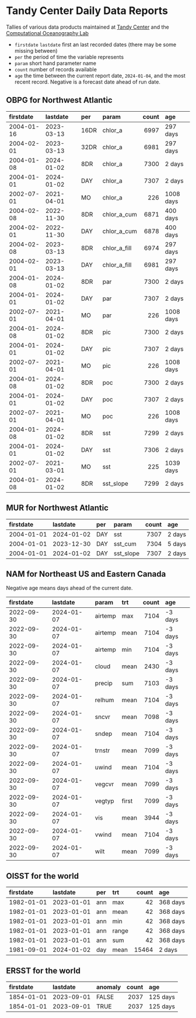 Tandy Center Daily Data Reports
================

Tallies of various data products maintained at [Tandy
Center](https://www.bigelow.org/services/ocean-forecasting/) and the
[Computational Oceanography
Lab](https://www.bigelow.org/science/lab/computational-oceanography/)

- `firstdate` `lastdate` first an last recorded dates (there may be some
  missing between)
- `per` the period of time the variable represents
- `param` short hand parameter name
- `count` number of records available
- `age` the time between the current report date, `2024-01-04`, and the
  most recent record. Negative is a forecast date ahead of run date.

## OBPG for Northwest Atlantic

| firstdate  | lastdate   | per  | param        | count | age       |
|:-----------|:-----------|:-----|:-------------|------:|:----------|
| 2004-01-16 | 2023-03-13 | 16DR | chlor_a      |  6997 | 297 days  |
| 2004-02-01 | 2023-03-13 | 32DR | chlor_a      |  6981 | 297 days  |
| 2004-01-08 | 2024-01-02 | 8DR  | chlor_a      |  7300 | 2 days    |
| 2004-01-01 | 2024-01-02 | DAY  | chlor_a      |  7307 | 2 days    |
| 2002-07-01 | 2021-04-01 | MO   | chlor_a      |   226 | 1008 days |
| 2004-02-08 | 2022-11-30 | 8DR  | chlor_a_cum  |  6871 | 400 days  |
| 2004-02-01 | 2022-11-30 | DAY  | chlor_a_cum  |  6878 | 400 days  |
| 2004-02-08 | 2023-03-13 | 8DR  | chlor_a_fill |  6974 | 297 days  |
| 2004-02-01 | 2023-03-13 | DAY  | chlor_a_fill |  6981 | 297 days  |
| 2004-01-08 | 2024-01-02 | 8DR  | par          |  7300 | 2 days    |
| 2004-01-01 | 2024-01-02 | DAY  | par          |  7307 | 2 days    |
| 2002-07-01 | 2021-04-01 | MO   | par          |   226 | 1008 days |
| 2004-01-08 | 2024-01-02 | 8DR  | pic          |  7300 | 2 days    |
| 2004-01-01 | 2024-01-02 | DAY  | pic          |  7307 | 2 days    |
| 2002-07-01 | 2021-04-01 | MO   | pic          |   226 | 1008 days |
| 2004-01-08 | 2024-01-02 | 8DR  | poc          |  7300 | 2 days    |
| 2004-01-01 | 2024-01-02 | DAY  | poc          |  7307 | 2 days    |
| 2002-07-01 | 2021-04-01 | MO   | poc          |   226 | 1008 days |
| 2004-01-08 | 2024-01-02 | 8DR  | sst          |  7299 | 2 days    |
| 2004-01-01 | 2024-01-02 | DAY  | sst          |  7306 | 2 days    |
| 2002-07-01 | 2021-03-01 | MO   | sst          |   225 | 1039 days |
| 2004-01-08 | 2024-01-02 | 8DR  | sst_slope    |  7299 | 2 days    |

## MUR for Northwest Atlantic

| firstdate  | lastdate   | per | param     | count | age    |
|:-----------|:-----------|:----|:----------|------:|:-------|
| 2004-01-01 | 2024-01-02 | DAY | sst       |  7307 | 2 days |
| 2004-01-01 | 2023-12-30 | DAY | sst_cum   |  7304 | 5 days |
| 2004-01-01 | 2024-01-02 | DAY | sst_slope |  7307 | 2 days |

## NAM for Northeast US and Eastern Canada

Negative age means days ahead of the current date.

| firstdate  | lastdate   | param   | trt   | count | age     |
|:-----------|:-----------|:--------|:------|------:|:--------|
| 2022-09-30 | 2024-01-07 | airtemp | max   |  7104 | -3 days |
| 2022-09-30 | 2024-01-07 | airtemp | mean  |  7104 | -3 days |
| 2022-09-30 | 2024-01-07 | airtemp | min   |  7104 | -3 days |
| 2022-09-30 | 2024-01-07 | cloud   | mean  |  2430 | -3 days |
| 2022-09-30 | 2024-01-07 | precip  | sum   |  7103 | -3 days |
| 2022-09-30 | 2024-01-07 | relhum  | mean  |  7104 | -3 days |
| 2022-09-30 | 2024-01-07 | sncvr   | mean  |  7098 | -3 days |
| 2022-09-30 | 2024-01-07 | sndep   | mean  |  7104 | -3 days |
| 2022-09-30 | 2024-01-07 | trnstr  | mean  |  7099 | -3 days |
| 2022-09-30 | 2024-01-07 | uwind   | mean  |  7104 | -3 days |
| 2022-09-30 | 2024-01-07 | vegcvr  | mean  |  7099 | -3 days |
| 2022-09-30 | 2024-01-07 | vegtyp  | first |  7099 | -3 days |
| 2022-09-30 | 2024-01-07 | vis     | mean  |  3944 | -3 days |
| 2022-09-30 | 2024-01-07 | vwind   | mean  |  7104 | -3 days |
| 2022-09-30 | 2024-01-07 | wilt    | mean  |  7099 | -3 days |

## OISST for the world

| firstdate  | lastdate   | per | trt   | count | age      |
|:-----------|:-----------|:----|:------|------:|:---------|
| 1982-01-01 | 2023-01-01 | ann | max   |    42 | 368 days |
| 1982-01-01 | 2023-01-01 | ann | mean  |    42 | 368 days |
| 1982-01-01 | 2023-01-01 | ann | min   |    42 | 368 days |
| 1982-01-01 | 2023-01-01 | ann | range |    42 | 368 days |
| 1982-01-01 | 2023-01-01 | ann | sum   |    42 | 368 days |
| 1981-09-01 | 2024-01-02 | day | mean  | 15464 | 2 days   |

## ERSST for the world

| firstdate  | lastdate   | anomaly | count | age      |
|:-----------|:-----------|:--------|------:|:---------|
| 1854-01-01 | 2023-09-01 | FALSE   |  2037 | 125 days |
| 1854-01-01 | 2023-09-01 | TRUE    |  2037 | 125 days |
